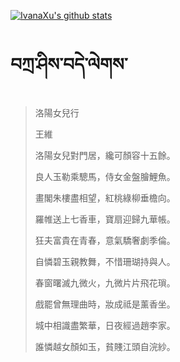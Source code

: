 [![IvanaXu's github stats](https://github-readme-stats.vercel.app/api?username=IvanaXu&show_icons=true&theme=vue-dark)](https://github.com/anuraghazra/github-readme-stats)
# བཀྲ་ཤིས་བདེ་ལེགས་
> 洛陽女兒行
> 
> 王維
> 
> 洛陽女兒對門居，纔可顏容十五餘。
> 
> 良人玉勒乘驄馬，侍女金盤膾鯉魚。
> 
> 畫閣朱樓盡相望，紅桃綠柳垂檐向。
> 
> 羅帷送上七香車，寶扇迎歸九華帳。
> 
> 狂夫富貴在青春，意氣驕奢劇季倫。
> 
> 自憐碧玉親教舞，不惜珊瑚持與人。
> 
> 春窗曙滅九微火，九微片片飛花瑣。
> 
> 戲罷曾無理曲時，妝成祗是薰香坐。
> 
> 城中相識盡繁華，日夜經過趙李家。
> 
> 誰憐越女顏如玉，貧賤江頭自浣紗。
>